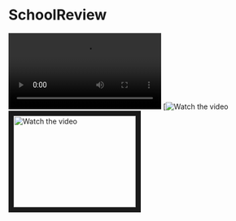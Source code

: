 # SchoolReview
![](video/preview.mp4)
[![Watch the video](https://youtu.be/nDXaJe7J4es)
<a href="https://youtu.be/nDXaJe7J4es" target="_blank">
 <img src="http://img.youtube.com/vi/nDXaJe7J4es/mqdefault.jpg" alt="Watch the video" width="240" height="180" border="10" />
</a>
